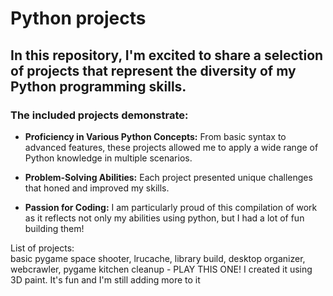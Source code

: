 # Python projects 

## In this repository, I'm excited to share a selection of projects that represent the diversity of my Python programming skills. 

### The included projects demonstrate:

- **Proficiency in Various Python Concepts:** From basic syntax to advanced features, these projects allowed me to apply a wide range of Python knowledge in multiple scenarios.

- **Problem-Solving Abilities:** Each project presented unique challenges that honed and improved my skills.

- **Passion for Coding:** I am particularly proud of this compilation of work as it reflects not only my abilities using python, but I had a lot of fun building them! 

List of projects:  
  basic pygame space shooter, 
  lrucache, 
  library build, 
  desktop organizer, 
  webcrawler,
  pygame kitchen cleanup - PLAY THIS ONE! I created it using 3D paint. It's fun and I'm still adding more to it 

